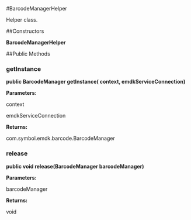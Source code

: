 #BarcodeManagerHelper

Helper class.



##Constructors

**BarcodeManagerHelper**



##Public Methods

### getInstance

**public BarcodeManager getInstance( context,  emdkServiceConnection)**



**Parameters:**

context

emdkServiceConnection

**Returns:**

com.symbol.emdk.barcode.BarcodeManager

### release

**public void release(BarcodeManager barcodeManager)**



**Parameters:**

barcodeManager

**Returns:**

void

